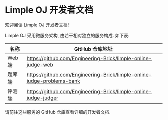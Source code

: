 # Limple OJ 开发者文档

欢迎阅读 Limple OJ 开发者文档!

Limple OJ 采用微服务架构, 由若干相对独立的服务构成. 如下表:

| 名称 | GitHub 仓库地址 |
| ---- | ---------------|
| Web 端 | <https://github.com/Engineering-Brick/limple-online-judge-web> |
| 题库端 | <https://github.com/Engineering-Brick/limple-online-judge-problems-bank> |
| 评测端 | <https://github.com/Engineering-Brick/limple-online-judge-judger> |

请前往这些服务的 GitHub 仓库查看详细的开发者文档.